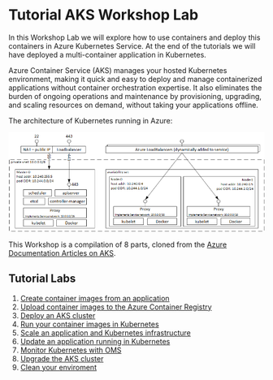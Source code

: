 # Tutorial AKS Workshop Lab

In this Workshop Lab we will explore how to use containers and deploy this containers in Azure Kubernetes Service. At the end of the tutorials we will have deployed a multi-container application in Kubernetes.

Azure Container Service (AKS) manages your hosted Kubernetes environment, making it quick and easy to deploy and manage containerized applications without container orchestration expertise. It also eliminates the burden of ongoing operations and maintenance by provisioning, upgrading, and scaling resources on demand, without taking your applications offline.

The architecture of Kubernetes running in Azure:

![Image of Kubernetes cluster on Azure](./media/kubernetes.png)

This Workshop is a compilation of 8 parts, cloned from the [Azure Documentation Articles on AKS](https://docs.microsoft.com/en-us/azure/aks/ "Azure AKS Docs").

## Tutorial Labs

1. [Create container images from an application](./1-tutorial-kubernetes-prepare-app.md)
2. [Upload container images to the Azure Container Registry](./2-tutorial-kubernetes-prepare-acr.md)
3. [Deploy an AKS cluster](./3-tutorial-kubernetes-deploy-cluster.md)
4. [Run your container images in Kubernetes](./4-tutorial-kubernetes-deploy-application.md)
5. [Scale an application and Kubernetes infrastructure](./5-tutorial-kubernetes-scale.md)
6. [Update an application running in Kubernetes](./6-tutorial-kubernetes-app-update.md)
7. [Monitor Kubernetes with OMS](./7-tutorial-kubernetes-monitor.md)
8. [Upgrade the AKS cluster](./8-tutorial-kubernetes-upgrade-cluster.md)
9. [Clean your enviroment](./9-clean-your-enviroment.md)

